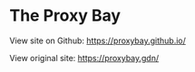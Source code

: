 # The Proxy Bay

View site on Github: https://proxybay.github.io/

View original site: https://proxybay.gdn/

